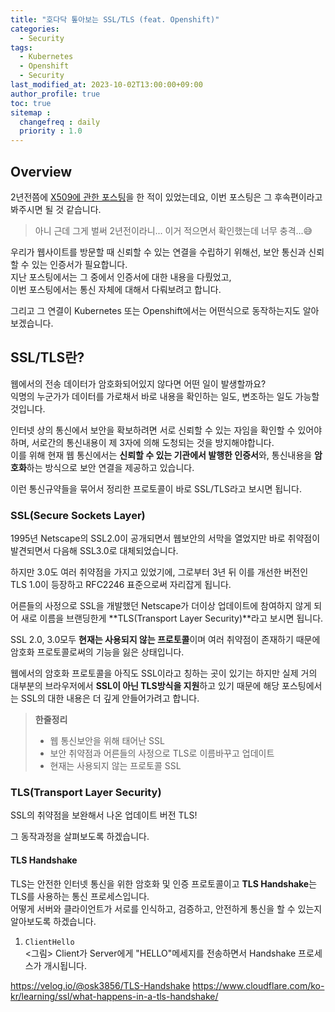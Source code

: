 ```yaml
---
title: "호다닥 톺아보는 SSL/TLS (feat. Openshift)"
categories: 
  - Security
tags:
  - Kubernetes
  - Openshift
  - Security
last_modified_at: 2023-10-02T13:00:00+09:00
author_profile: true
toc: true
sitemap :
  changefreq : daily
  priority : 1.0
---
```


## Overview
2년전쯤에 [X509에 관한 포스팅](https://gruuuuu.github.io/security/what-is-x509/)을 한 적이 있었는데요, 이번 포스팅은 그 후속편이라고 봐주시면 될 것 같습니다.  

>아니 근데 그게 벌써 2년전이라니... 이거 적으면서 확인했는데 너무 충격...😅  

우리가 웹사이트를 방문할 때 신뢰할 수 있는 연결을 수립하기 위해선, 보안 통신과 신뢰할 수 있는 인증서가 필요합니다.  
지난 포스팅에서는 그 중에서 인증서에 대한 내용을 다뤘었고,  
이번 포스팅에서는 통신 자체에 대해서 다뤄보려고 합니다.  

그리고 그 연결이 Kubernetes 또는 Openshift에서는 어떤식으로 동작하는지도 알아보겠습니다.  

## SSL/TLS란?

웹에서의 전송 데이터가 암호화되어있지 않다면 어떤 일이 발생할까요?  
익명의 누군가가 데이터를 가로채서 바로 내용을 확인하는 일도, 변조하는 일도 가능할 것입니다.  

인터넷 상의 통신에서 보안을 확보하려면 서로 신뢰할 수 있는 자임을 확인할 수 있어야 하며, 서로간의 통신내용이 제 3자에 의해 도청되는 것을 방지해야합니다.  
이를 위해 현재 웹 통신에서는 **신뢰할 수 있는 기관에서 발행한 인증서**와, 통신내용을 **암호화**하는 방식으로 보안 연결을 제공하고 있습니다.  

이런 통신규약들을 묶어서 정리한 프로토콜이 바로 SSL/TLS라고 보시면 됩니다.  

### SSL(Secure Sockets Layer)
1995년 Netscape의 SSL2.0이 공개되면서 웹보안의 서막을 열었지만 바로 취약점이 발견되면서 다음해 SSL3.0로 대체되었습니다.  

하지만 3.0도 여러 취약점을 가지고 있었기에, 그로부터 3년 뒤 이를 개선한 버전인 TLS 1.0이 등장하고 RFC2246 표준으로써 자리잡게 됩니다.   

어른들의 사정으로 SSL을 개발했던 Netscape가 더이상 업데이트에 참여하지 않게 되어 새로 이름을 브랜딩한게 **TLS(Transport Layer Security)**라고 보시면 됩니다.  

SSL 2.0, 3.0모두 **현재는 사용되지 않는 프로토콜**이며 여러 취약점이 존재하기 때문에 암호화 프로토콜로써의 기능을 잃은 상태입니다.   

웹에서의 암호화 프로토콜을 아직도 SSL이라고 칭하는 곳이 있기는 하지만 실제 거의 대부분의 브라우저에서 **SSL이 아닌 TLS방식을 지원**하고 있기 때문에 해당 포스팅에서는 SSL의 대한 내용은 더 깊게 안들어가려고 합니다.  

>**한줄정리**
>- 웹 통신보안을 위해 태어난 SSL
>- 보안 취약점과 어른들의 사정으로 TLS로 이름바꾸고 업데이트
>- 현재는 사용되지 않는 프로토콜 SSL

### TLS(Transport Layer Security)
SSL의 취약점을 보완해서 나온 업데이트 버전 TLS!  

그 동작과정을 살펴보도록 하겠습니다.  

#### TLS Handshake
TLS는 안전한 인터넷 통신을 위한 암호화 및 인증 프로토콜이고 **TLS Handshake**는 TLS를 사용하는 통신 프로세스입니다.  
어떻게 서버와 클라이언트가 서로를 인식하고, 검증하고, 안전하게 통신을 할 수 있는지 알아보도록 하겠습니다.  


1. `ClientHello`  
<그림>
Client가 Server에게 "HELLO"메세지를 전송하면서 Handshake 프로세스가 개시됩니다.  






https://velog.io/@osk3856/TLS-Handshake
https://www.cloudflare.com/ko-kr/learning/ssl/what-happens-in-a-tls-handshake/